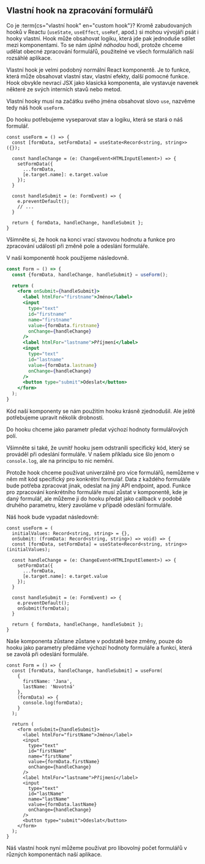## Vlastní hook na zpracování formulářů

Co je :term{cs="vlastní hook" en="custom hook"}? Kromě zabudovaných hooků v Reactu (`useState`, `useEffect`, `useRef`, apod.) si mohou vývojáři psát i hooky vlastní. Hook může obsahovat logiku, která jde pak jednoduše sdílet mezi komponentami. To se nám *úplně náhodou* hodí, protože chceme udělat obecné zpracování formulářů, použitelné ve všech formulářích naší rozsáhlé aplikace.

Vlastní hook je velmi podobný normální React komponentě. Je to funkce, která může obsahovat vlastní stav, vlastní efekty, další pomocné funkce. Hook obvykle nevrací JSX jako klasická komponenta, ale vystavuje navenek některé ze svých interních stavů nebo metod.

Vlastní hooky musí na začátku svého jména obsahovat slovo `use`, nazvěme tedy náš hook `useForm`.

Do hooku potřebujeme vyseparovat stav a logiku, která se stará o náš formulář.

```tsx
const useForm = () => {
  const [formData, setFormData] = useState<Record<string, string>>({});

  const handleChange = (e: ChangeEvent<HTMLInputElement>) => {
    setFormData({
      ...formData,
      [e.target.name]: e.target.value
    });
  }

  const handleSubmit = (e: FormEvent) => {
    e.preventDefault();
    // ...
  }

  return { formData, handleChange, handleSubmit };
}
```

Všimněte si, že hook na konci vrací stavovou hodnotu a funkce pro zpracování událostí při změně pole a odeslání formuláře.

V naší komponentě hook použijeme následovně.

```jsx
const Form = () => {
  const {formData, handleChange, handleSubmit} = useForm();

  return (
    <form onSubmit={handleSubmit}>
      <label htmlFor="firstname">Jméno</label>
      <input
        type="text"
        id="firstname"
        name="firstname"
        value={formData.firstname}
        onChange={handleChange}
      />
      <label htmlFor="lastname">Příjmení</label>
      <input
        type="text"
        id="lastname"
        value={formData.lastname}
        onChange={handleChange}
      />
      <button type="submit">Odeslat</button>
    </form>
  );
}
```

Kód naší komponenty se nám použitím hooku krásně zjednodušil. Ale ještě potřebujeme upravit několik drobností.

Do hooku chceme jako parametr předat výchozí hodnoty formulářových polí.

Všimněte si také, že uvnitř hooku jsem odstranili specifický kód, který se prováděl při odeslání formuláře. V našem příkladu sice šlo jenom o `console.log`, ale na principu to nic nemění.

Protože hook chceme používat univerzálně pro více formulářů, nemůžeme v něm mít kód specifický pro konkrétní formulář. Data z každého formuláře bude potřeba zpracovat jinak, odeslat na jiný API endpoint, apod. Funkce pro zpracování konkrétního formuláře musí zůstat v komponentě, kde je daný formulář, ale můžeme ji do hooku předat jako callback v podobě druhého parametru, který zavoláme v případě odeslání formuláře.

Náš hook bude vypadat následovně:

```tsx
const useForm = (
  initialValues: Record<string, string> = {},
  onSubmit: (fromData: Record<string, string>) => void) => {
  const [formData, setFormData] = useState<Record<string, string>>(initialValues);

  const handleChange = (e: ChangeEvent<HTMLInputElement>) => {
    setFormData({
      ...formData,
      [e.target.name]: e.target.value
    });
  }

  const handleSubmit = (e: FormEvent) => {
    e.preventDefault();
    onSubmit(formData);
  }

  return { formData, handleChange, handleSubmit };
}
```

Naše komponenta zůstane zůstane v podstatě beze změny, pouze do hooku jako parametry předáme výchozí hodnoty formuláře a funkci, která se zavolá při odeslání formuláře.

```tsx
const Form = () => {
  const [formData, handleChange, handleSubmit] = useForm(
    {
      firstName: 'Jana',
      lastName: 'Novotná'
    },
    (formData) => {
      console.log(formData);
    }
  );

  return (
    <form onSubmit={handleSubmit}>
      <label htmlFor="firstName">Jméno</label>
      <input
        type="text"
        id="firstName"
        name="firstName"
        value={formData.firstName}
        onChange={handleChange}
      />
      <label htmlFor="lastname">Příjmení</label>
      <input
        type="text"
        id="lastName"
        name="lastName"
        value={formData.lastName}
        onChange={handleChange}
      />
      <button type="submit">Odeslat</button>
    </form>
  );
}
```

Náš vlastní hook nyní můžeme používat pro libovolný počet formulářů v různých komponentách naší aplikace.
